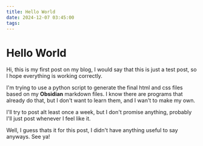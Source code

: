 ```yaml
---
title: Hello World
date: 2024-12-07 03:45:00
tags: 
---
```

# Hello World

Hi, this is my first post on my blog, I would say that this is just a test post, so I hope everything is working correctly.

I'm trying to use a python script to generate the final html and css files based on my **Obsidian** markdown files. I know there are programs that already do that, but I don't want to learn them, and I wan't to make my own.

I'll try to post alt least once a week, but I don't promise anything, probably I'll just post whenever I feel like it.

Well, I guess thats it for this post, I didn't have anything useful to say anyways. See ya!